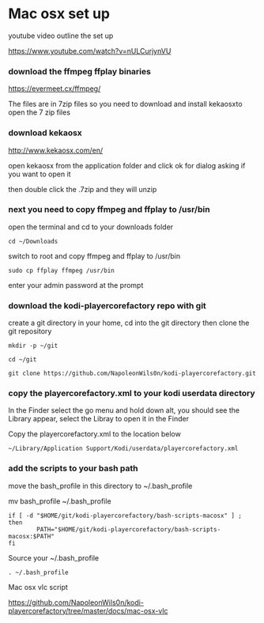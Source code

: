# Mac osx set up

youtube video outline the set up

https://www.youtube.com/watch?v=nULCurjynVU

### download the ffmpeg ffplay binaries

https://evermeet.cx/ffmpeg/
 
The files are in 7zip files 
so you need to download and install kekaosxto open the 7 zip files
 
### download kekaosx 

http://www.kekaosx.com/en/


open kekaosx from the application folder and click ok for dialog asking if you want to open it

then double click the .7zip and they will unzip

### next you need to copy ffmpeg and ffplay to /usr/bin

open the terminal and cd to your downloads folder

	cd ~/Downloads

switch to root and copy ffmpeg and ffplay to /usr/bin

	sudo cp ffplay ffmpeg /usr/bin

enter your admin password at the prompt


###  download the kodi-playercorefactory repo with git

create a git directory in your home, cd into the git directory
then clone the git repository


	mkdir -p ~/git

	cd ~/git

	git clone https://github.com/NapoleonWils0n/kodi-playercorefactory.git


### copy the playercorefactory.xml to your kodi userdata directory

In the Finder select the go menu and hold down alt, 
you should see the Library appear, select the Libray to open it in the Finder

Copy the playercorefactory.xml to the location below
	
	~/Library/Application Support/Kodi/userdata/playercorefactory.xml


### add the scripts to your bash path

move the bash_profile in this directory to ~/.bash_profile

mv bash_profile ~/.bash_profile

	if [ -d "$HOME/git/kodi-playercorefactory/bash-scripts-macosx" ] ; then
	        PATH="$HOME/git/kodi-playercorefactory/bash-scripts-macosx:$PATH"
	fi


Source your ~/.bash_profile

	. ~/.bash_profile


Mac osx vlc script

https://github.com/NapoleonWils0n/kodi-playercorefactory/tree/master/docs/mac-osx-vlc
